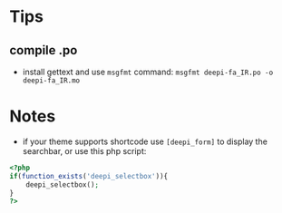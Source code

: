 # Tips
## compile .po
* install gettext and use `msgfmt` command: `msgfmt deepi-fa_IR.po -o deepi-fa_IR.mo`

# Notes
* if your theme supports shortcode use `[deepi_form]` to display the searchbar, or use this php script:
```php
<?php 
if(function_exists('deepi_selectbox')){
    deepi_selectbox();
}
?>
```